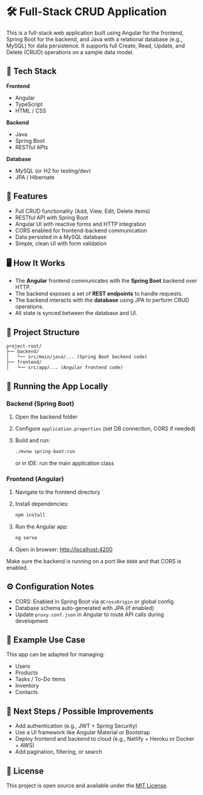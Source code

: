 
# 🛠️ Full-Stack CRUD Application

This is a full-stack web application built using Angular for the frontend, Spring Boot for the backend, and Java with a relational database (e.g., MySQL) for data persistence. It supports full Create, Read, Update, and Delete (CRUD) operations on a sample data model.

## 🚀 Tech Stack

**Frontend**

* Angular
* TypeScript
* HTML / CSS

**Backend**

* Java
* Spring Boot
* RESTful APIs

**Database**

* MySQL (or H2 for testing/dev)
* JPA / Hibernate

## 🧩 Features

* Full CRUD functionality (Add, View, Edit, Delete items)
* RESTful API with Spring Boot
* Angular UI with reactive forms and HTTP integration
* CORS enabled for frontend-backend communication
* Data persisted in a MySQL database
* Simple, clean UI with form validation

## 🖥️ How It Works

* The **Angular** frontend communicates with the **Spring Boot** backend over HTTP.
* The backend exposes a set of **REST endpoints** to handle requests.
* The backend interacts with the **database** using JPA to perform CRUD operations.
* All state is synced between the database and UI.

## 📁 Project Structure

```
project-root/
├── backend/
│   └── src/main/java/... (Spring Boot backend code)
├── frontend/
│   └── src/app/... (Angular frontend code)
```

## 🧪 Running the App Locally

### Backend (Spring Boot)

1. Open the backend folder
2. Configure `application.properties` (set DB connection, CORS if needed)
3. Build and run:

   ```bash
   ./mvnw spring-boot:run
   ```

   or in IDE: run the main application class

### Frontend (Angular)

1. Navigate to the frontend directory
2. Install dependencies:

   ```bash
   npm install
   ```
3. Run the Angular app:

   ```bash
   ng serve
   ```
4. Open in browser: [http://localhost:4200](http://localhost:4200)

Make sure the backend is running on a port like `8080` and that CORS is enabled.

## ⚙️ Configuration Notes

* CORS: Enabled in Spring Boot via `@CrossOrigin` or global config
* Database schema auto-generated with JPA (if enabled)
* Update `proxy.conf.json` in Angular to route API calls during development

## 🧱 Example Use Case

This app can be adapted for managing:

* Users
* Products
* Tasks / To-Do items
* Inventory
* Contacts

## 📌 Next Steps / Possible Improvements

* Add authentication (e.g., JWT + Spring Security)
* Use a UI framework like Angular Material or Bootstrap
* Deploy frontend and backend to cloud (e.g., Netlify + Heroku or Docker + AWS)
* Add pagination, filtering, or search

## 📄 License

This project is open source and available under the [MIT License](LICENSE).


